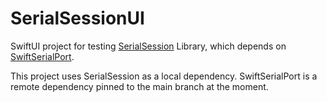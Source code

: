 # SerialSessionUI

SwiftUI project for testing [SerialSession](https://github.com/carlynorama/SerialSession) Library, which depends on [SwiftSerialPort](https://github.com/carlynorama/SwiftSerialPort).

This project uses SerialSession as a local dependency. SwiftSerialPort is a remote dependency pinned to the main branch at the moment. 

